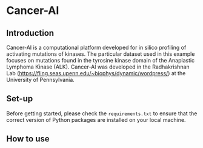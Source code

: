 # Cancer-AI
## Introduction 
Cancer-AI is a computational platform developed for in silico profiling of activating mutations of kinases. The particular dataset used in this example focuses on mutations found in the tyrosine kinase domain of the Anaplastic Lymphoma Kinase (ALK). Cancer-AI was developed in the Radhakrishnan Lab (https://fling.seas.upenn.edu/~biophys/dynamic/wordpress/) at the University of Pennsylvania. 

## Set-up 
Before getting started, please check the `requirements.txt` to ensure that the correct version of Python packages are installed on your local machine. 

## How to use


